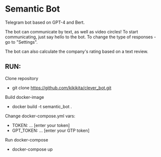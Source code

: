 # Semantic Bot
Telegram bot based on GPT-4 and Bert.

The bot can communicate by text, as well as video circles!
To start communicating, just say hello to the bot.
To change the type of responses - go to "Settings".

The bot can also calculate the company's rating based on a text review.

## RUN:

Clone repository
- git clone https://github.com/kikikita/clever_bot.git

Build docker-image
- docker build -t semantic_bot .

Change docker-compose.yml vars:
- TOKEN: ... [enter your token]
- GPT_TOKEN: ... [enter your GTP token]

Run docker-compose
- docker-compose up
